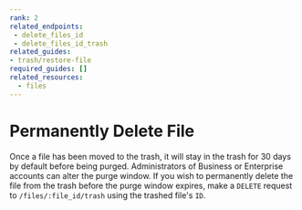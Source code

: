 ```yaml
---
rank: 2
related_endpoints:
 - delete_files_id
 - delete_files_id_trash
related_guides:
- trash/restore-file
required_guides: []
related_resources:
  - files
---
```


# Permanently Delete File

Once a file has been moved to the trash, it will stay in the trash for 30
days by default before being purged. Administrators of Business or
Enterprise accounts can alter the purge window. If you wish to permanently
delete the file from the trash before the purge window expires, make a `DELETE`
request to `/files/:file_id/trash` using the trashed file's `ID`.

<Samples id='delete_files_id_trash' />
